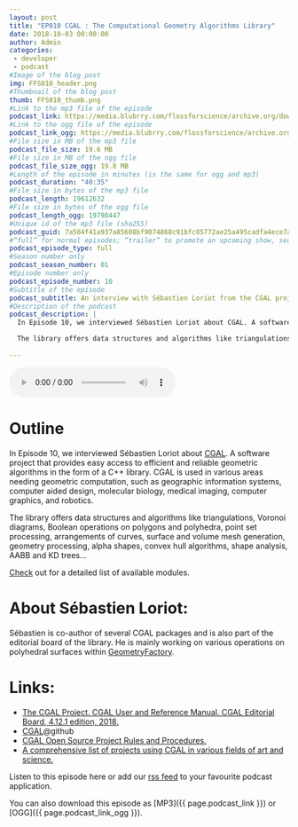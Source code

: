 ```yaml
---
layout: post
title: "EP010 CGAL : The Computational Geometry Algorithms Library"
date: 2018-10-03 00:00:00
author: Admin
categories: 
 - developer
 - podcast
#Image of the blog post
img: FFS010_header.png
#Thumbnail of the blog post
thumb: FFS010_thumb.png
#Link to the mp3 file of the episode
podcast_link: https://media.blubrry.com/flossforscience/archive.org/download/FlossforscienceEp010CgalTheComputationalGeometryAlgorithmsLibrary/FLOSSforscience_EP010_CGAL.mp3
#Link to the ogg file of the episode
podcast_link_ogg: https://media.blubrry.com/flossforscience/archive.org/download/FlossforscienceEp010CgalTheComputationalGeometryAlgorithmsLibrary/FLOSSforscience_EP010_CGAL.ogg
#File size in MB of the mp3 file
podcast_file_size: 19.6 MB
#File size in MB of the ogg file
podcast_file_size_ogg: 19.8 MB
#Length of the episode in minutes (is the same for ogg and mp3)
podcast_duration: "40:35"
#File size in bytes of the mp3 file
podcast_length: 19612632
#File size in bytes of the ogg file
podcast_length_ogg: 19798447
#Unique id of the mp3 file (sha255)
podcast_guid: 7a584f41a937a85608bf9074868c91bfc85772ae25a495cadfa4ece7ace66615
#“full” for normal episodes; “trailer” to promote an upcoming show, season, or episode; or “bonus” for extra content related to a show, season, or episode.
podcast_episode_type: full
#Season number only
podcast_season_number: 01
#Episode number only
podcast_episode_number: 10
#Subtitle of the episode 
podcast_subtitle: An interview with Sébastien Loriot from the CGAL project
#Description of the podcast
podcast_description: |
  In Episode 10, we interviewed Sébastien Loriot about CGAL. A software project that provides easy access to efficient and reliable geometric algorithms in the form of a C++ library. CGAL is used in various areas needing geometric computation, such as geographic information systems, computer aided design, molecular biology, medical imaging, computer graphics, and robotics.

  The library offers data structures and algorithms like triangulations, Voronoi diagrams, Boolean operations on polygons and polyhedra, point set processing, arrangements of curves, surface and volume mesh generation, geometry processing, alpha shapes, convex hull algorithms, shape analysis, AABB and KD trees...
 
---
```


<audio controls>
  <source src="{{ page.podcast_link_ogg }}" type="audio/ogg">
  <source src="{{ page.podcast_link }}" type="audio/mpeg">
Your browser does not support the audio element.
</audio>

# Outline

In Episode 10, we interviewed Sébastien Loriot about [CGAL](https://www.cgal.org/). A software project that provides easy access to efficient and reliable geometric algorithms in the form of a C++ library. CGAL is used in various areas needing geometric computation, such as geographic information systems, computer aided design, molecular biology, medical imaging, computer graphics, and robotics.

The library offers data structures and algorithms like triangulations, Voronoi diagrams, Boolean operations on polygons and polyhedra, point set processing, arrangements of curves, surface and volume mesh generation, geometry processing, alpha shapes, convex hull algorithms, shape analysis, AABB and KD trees...

[Check](https://doc.cgal.org/latest/Manual/packages.html) out for a detailed list of available modules. 

# About Sébastien Loriot: 

Sébastien is co-author of several CGAL packages and is also part of the editorial board of the library. He is mainly working on various operations on polyhedral surfaces within [GeometryFactory](https://geometryfactory.com/). 


# Links:

* [The CGAL Project. CGAL User and Reference Manual. CGAL Editorial Board, 4.12.1 edition, 2018.](https://doc.cgal.org/latest/Manual/packages.html)
* [CGAL](https://github.com/CGAL/cgal)@github
* [CGAL Open Source Project Rules and Procedures.](https://www.cgal.org/project_rules.html)
* [A comprehensive list of projects using CGAL in various fields of art and science.](https://www.cgal.org/projects.html)


Listen to this episode here or add our [rss feed](https://flossforscience.com/feed.xml) to your favourite podcast application. 

You can also download this episode as [MP3]({{ page.podcast_link }}) or [OGG]({{ page.podcast_link_ogg }}).  
